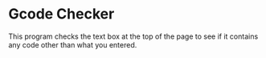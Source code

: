 # Gcode Checker

This program checks the text box at the top of the page to see if it contains any code other than what you entered.